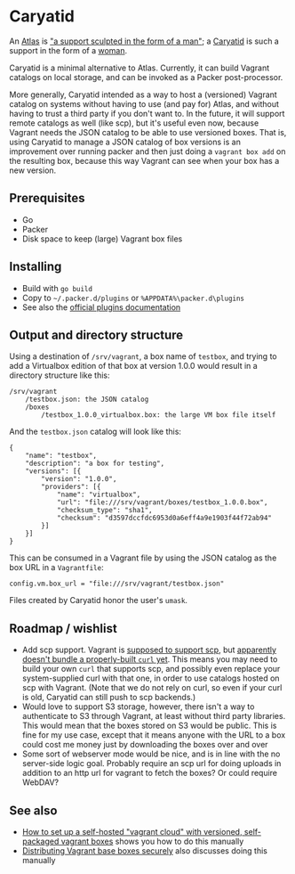# Caryatid

An [Atlas](https://atlas.hashicorp.com) is ["a support sculpted in the form of a man"](https://en.wikipedia.org/wiki/Atlas_(architecture)); a [Caryatid](https://github.com/mrled/packer-post-processor-caryatid) is such a support in the form of a [woman](https://en.wikipedia.org/wiki/Caryatid).

Caryatid is a minimal alternative to Atlas. Currently, it can build Vagrant catalogs on local storage, and can be invoked as a Packer post-processor.

More generally, Caryatid intended as a way to host a (versioned) Vagrant catalog on systems without having to use (and pay for) Atlas, and without having to trust a third party if you don't want to. In the future, it will support remote catalogs as well (like scp), but it's useful even now, because Vagrant needs the JSON catalog to be able to use versioned boxes. That is, using Caryatid to manage a JSON catalog of box versions is an improvement over running packer and then just doing a `vagrant box add` on the resulting box, because this way Vagrant can see when your box has a new version.

## Prerequisites

- Go
- Packer
- Disk space to keep (large) Vagrant box files

## Installing

- Build with `go build`
- Copy to `~/.packer.d/plugins` or `%APPDATA%\packer.d\plugins`
- See also the [official plugins documentation](https://www.packer.io/docs/extend/plugins.html)

## Output and directory structure

Using a destination of `/srv/vagrant`, a box name of `testbox`, and trying to add a Virtualbox edition of that box at version 1.0.0 would result in a directory structure like this:

    /srv/vagrant
        /testbox.json: the JSON catalog
        /boxes
            /testbox_1.0.0_virtualbox.box: the large VM box file itself

And the `testbox.json` catalog will look like this:

    {
        "name": "testbox",
        "description": "a box for testing",
        "versions": [{
            "version": "1.0.0",
            "providers": [{
                "name": "virtualbox",
                "url": "file:///srv/vagrant/boxes/testbox_1.0.0.box",
                "checksum_type": "sha1",
                "checksum": "d3597dccfdc6953d0a6eff4a9e1903f44f72ab94"
            }]
        }]
    }

This can be consumed in a Vagrant file by using the JSON catalog as the box URL in a `Vagrantfile`:

    config.vm.box_url = "file:///srv/vagrant/testbox.json"

Files created by Caryatid honor the user's `umask`.

## Roadmap / wishlist

- Add scp support. Vagrant is [supposed to support scp](https://github.com/mitchellh/vagrant/pull/1041), but [apparently doesn't bundle a properly-built `curl` yet](https://github.com/mitchellh/vagrant-installers/issues/30). This means you may need to build your own `curl` that supports scp, and possibly even replace your system-supplied curl with that one, in order to use catalogs hosted on scp with Vagrant. (Note that we do not rely on curl, so even if your curl is old, Caryatid can still push to scp backends.)
- Would love to support S3 storage, however, there isn't a way to authenticate to S3 through Vagrant, at least without third party libraries. This would mean that the boxes stored on S3 would be public. This is fine for my use case, except that it means anyone with the URL to a box could cost me money just by downloading the boxes over and over
- Some sort of webserver mode would be nice, and is in line with the no server-side logic goal. Probably require an scp url for doing uploads in addition to an http url for vagrant to fetch the boxes? Or could require WebDAV?

## See also

- [How to set up a self-hosted "vagrant cloud" with versioned, self-packaged vagrant boxes](https://github.com/hollodotme/Helpers/blob/master/Tutorials/vagrant/self-hosted-vagrant-boxes-with-versioning.md) shows you how to do this manually
- [Distributing Vagrant base boxes securely](http://chase-seibert.github.io/blog/2014/05/18/vagrant-authenticated-private-box-urls.html) also discusses doing this manually

